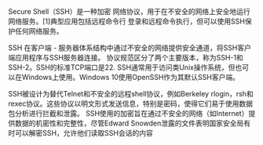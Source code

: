 Secure Shell（SSH）是一种加密 网络协议，用于在不安全的网络上安全地运行网络服务。[1]典型应用包括远程命令行 登录和远程命令执行，但可以使用SSH保护任何网络服务。

SSH 在客户端 - 服务器体系结构中通过不安全的网络提供安全通道，将SSH客户端应用程序与SSH服务器连接。
协议规范区分了两个主要版本，称为SSH-1和SSH-2。SSH的标准TCP端口是22. SSH通常用于访问类Unix操作系统，但也可以在Windows上使用。Windows 10使用OpenSSH作为其默认SSH客户端。

SSH被设计为替代Telnet和不安全的远程shell协议，例如Berkeley rlogin，rsh和rexec协议。这些协议以明文形式发送信息，特别是密码，使得它们易于使用数据包分析进行拦截和泄露。
SSH使用的加密旨在通过不安全的网络（如Internet）提供数据的机密性和完整性，尽管Edward Snowden泄露的文件表明国家安全局有时可以解密SSH，允许他们读取SSH会话的内容
